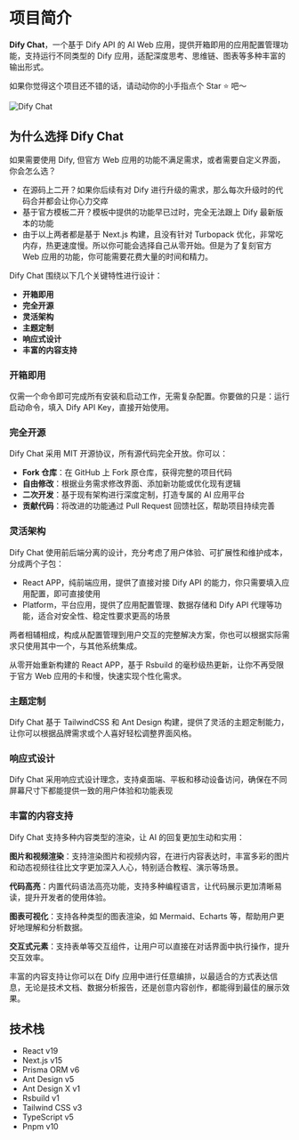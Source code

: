 # 项目简介

**Dify Chat**，一个基于 Dify API 的 AI Web 应用，提供开箱即用的应用配置管理功能，支持运行不同类型的 Dify 应用，适配深度思考、思维链、图表等多种丰富的输出形式。

如果你觉得这个项目还不错的话，请动动你的小手指点个 Star ⭐️ 吧～

![Dify Chat](/banner.png)

## 为什么选择 Dify Chat

如果需要使用 Dify, 但官方 Web 应用的功能不满足需求，或者需要自定义界面，你会怎么选？

- 在源码上二开？如果你后续有对 Dify 进行升级的需求，那么每次升级时的代码合并都会让你心力交瘁
- 基于官方模板二开？模板中提供的功能早已过时，完全无法跟上 Dify 最新版本的功能
- 由于以上两者都是基于 Next.js 构建，且没有针对 Turbopack 优化，非常吃内存，热更速度慢。所以你可能会选择自己从零开始。但是为了复刻官方 Web 应用的功能，你可能需要花费大量的时间和精力。

Dify Chat 围绕以下几个关键特性进行设计：

- **开箱即用**
- **完全开源**
- **灵活架构**
- **主题定制**
- **响应式设计**
- **丰富的内容支持**

### 开箱即用

仅需一个命令即可完成所有安装和启动工作，无需复杂配置。你要做的只是：运行启动命令，填入 Dify API Key，直接开始使用。

### 完全开源

Dify Chat 采用 MIT 开源协议，所有源代码完全开放。你可以：

- **Fork 仓库**：在 GitHub 上 Fork 原仓库，获得完整的项目代码
- **自由修改**：根据业务需求修改界面、添加新功能或优化现有逻辑
- **二次开发**：基于现有架构进行深度定制，打造专属的 AI 应用平台
- **贡献代码**：将改进的功能通过 Pull Request 回馈社区，帮助项目持续完善

### 灵活架构

Dify Chat 使用前后端分离的设计，充分考虑了用户体验、可扩展性和维护成本，分成两个子包：

- React APP，纯前端应用，提供了直接对接 Dify API 的能力，你只需要填入应用配置，即可直接使用
- Platform，平台应用，提供了应用配置管理、数据存储和 Dify API 代理等功能，适合对安全性、稳定性要求更高的场景

两者相辅相成，构成从配置管理到用户交互的完整解决方案，你也可以根据实际需求只使用其中一个，与其他系统集成。

从零开始重新构建的 React APP，基于 Rsbuild 的毫秒级热更新，让你不再受限于官方 Web 应用的卡和慢，快速实现个性化需求。

### 主题定制

Dify Chat 基于 TailwindCSS 和 Ant Design 构建，提供了灵活的主题定制能力，让你可以根据品牌需求或个人喜好轻松调整界面风格。

### 响应式设计

Dify Chat 采用响应式设计理念，支持桌面端、平板和移动设备访问，确保在不同屏幕尺寸下都能提供一致的用户体验和功能表现

### 丰富的内容支持

Dify Chat 支持多种内容类型的渲染，让 AI 的回复更加生动和实用：

**图片和视频渲染**：支持渲染图片和视频内容，在进行内容表达时，丰富多彩的图片和动态视频往往比文字更加深入人心，特别适合教程、演示等场景。

**代码高亮**：内置代码语法高亮功能，支持多种编程语言，让代码展示更加清晰易读，提升开发者的使用体验。

**图表可视化**：支持各种类型的图表渲染，如 Mermaid、Echarts 等，帮助用户更好地理解和分析数据。

**交互式元素**：支持表单等交互组件，让用户可以直接在对话界面中执行操作，提升交互效率。

丰富的内容支持让你可以在 Dify 应用中进行任意编排，以最适合的方式表达信息，无论是技术文档、数据分析报告，还是创意内容创作，都能得到最佳的展示效果。

## 技术栈

- React v19
- Next.js v15
- Prisma ORM v6
- Ant Design v5
- Ant Design X v1
- Rsbuild v1
- Tailwind CSS v3
- TypeScript v5
- Pnpm v10
